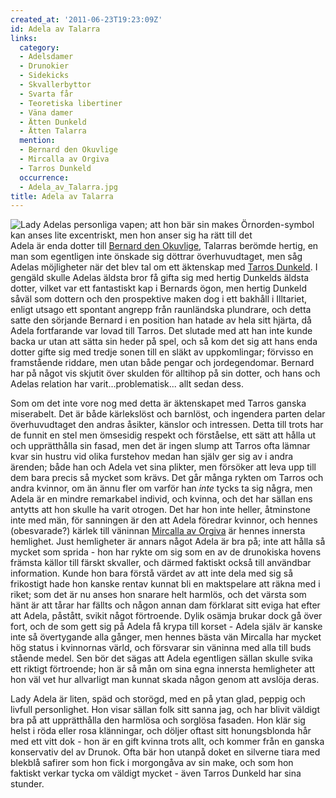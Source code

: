 ```yaml
---
created_at: '2011-06-23T19:23:09Z'
id: Adela av Talarra
links:
  category:
  - Adelsdamer
  - Drunokier
  - Sidekicks
  - Skvallerbyttor
  - Svarta får
  - Teoretiska libertiner
  - Väna damer
  - Ätten Dunkeld
  - Ätten Talarra
  mention:
  - Bernard den Okuvlige
  - Mircalla av Orgiva
  - Tarros Dunkeld
  occurrence:
  - Adela_av_Talarra.jpg
title: Adela av Talarra
---
```


![Lady Adelas personliga vapen; att hon bär sin makes Örnorden-symbol kan anses lite excentriskt,
men hon anser sig ha rätt till det] Adela är enda dotter till [Bernard den Okuvlige], Talarras
berömde hertig, en man som egentligen inte önskade sig döttrar överhuvudtaget, men såg Adelas
möjligheter när det blev tal om ett äktenskap med [Tarros Dunkeld]. I gengäld skulle Adelas äldsta
bror få gifta sig med hertig Dunkelds äldsta dotter, vilket var ett fantastiskt kap i Bernards ögon,
men hertig Dunkeld såväl som dottern och den prospektive maken dog i ett bakhåll i Illtariet, enligt
utsago ett spontant angrepp från raunländska plundrare, och detta satte den sörjande Bernard i en
position han hatade av hela sitt hjärta, då Adela fortfarande var lovad till Tarros. Det slutade med
att han inte kunde backa ur utan att sätta sin heder på spel, och så kom det sig att hans enda
dotter gifte sig med tredje sonen till en släkt av uppkomlingar; förvisso en framstående riddare,
men utan både pengar och jordegendomar. Bernard har på något vis skjutit över skulden för alltihop
på sin dotter, och hans och Adelas relation har varit...problematisk... allt sedan dess.

Som om det inte vore nog med detta är äktenskapet med Tarros ganska miserabelt. Det är både
kärlekslöst och barnlöst, och ingendera parten delar överhuvudtaget den andras åsikter, känslor och
intressen. Detta till trots har de funnit en stel men ömsesidig respekt och förståelse, ett sätt att
hålla ut och upprätthålla sin fasad, men det är ingen slump att Tarros ofta lämnar kvar sin hustru
vid olika furstehov medan han själv ger sig av i andra ärenden; både han och Adela vet sina plikter,
men försöker att leva upp till dem bara precis så mycket som krävs. Det går många rykten om Tarros
och andra kvinnor, om än ännu fler om varför han *inte* tycks ta sig några, men Adela är en mindre
remarkabel individ, och kvinna, och det har sällan ens antytts att hon skulle ha varit otrogen. Det
har hon inte heller, åtminstone inte med män, för sanningen är den att Adela föredrar kvinnor, och
hennes (obesvarade?) kärlek till väninnan [Mircalla av Orgiva] är hennes innersta hemlighet. Just
hemligheter är annars något Adela är bra på; inte att hålla så mycket som sprida - hon har rykte om
sig som en av de drunokiska hovens främsta källor till färskt skvaller, och därmed faktiskt också
till användbar information. Kunde hon bara förstå värdet av att inte dela med sig så frikostigt hade
hon kanske rentav kunnat bli en maktspelare att räkna med i riket; som det är nu anses hon snarare
helt harmlös, och det värsta som hänt är att tårar har fällts och någon annan dam förklarat sitt
eviga hat efter att Adela, påstått, svikit något förtroende. Dylik osämja brukar dock gå över fort,
och de som gett sig på Adela få krypa till korset - Adela själv är kanske inte så övertygande alla
gånger, men hennes bästa vän Mircalla har mycket hög status i kvinnornas värld, och försvarar sin
väninna med alla till buds stående medel. Sen bör det sägas att Adela egentligen sällan skulle svika
ett riktigt förtroende; hon är så mån om sina egna innersta hemligheter att hon väl vet hur
allvarligt man kunnat skada någon genom att avslöja deras.

Lady Adela är liten, späd och storögd, med en på ytan glad, peppig och livfull personlighet. Hon
visar sällan folk sitt sanna jag, och har blivit väldigt bra på att upprätthålla den harmlösa och
sorglösa fasaden. Hon klär sig helst i röda eller rosa klänningar, och döljer oftast sitt
honungsblonda hår med ett vitt dok - hon är en gift kvinna trots allt, och kommer från en ganska
konservativ del av Drunok. Ofta bär hon utanpå doket en silverne tiara med blekblå safirer som hon
fick i morgongåva av sin make, och som hon faktiskt verkar tycka om väldigt mycket - även Tarros
Dunkeld har sina stunder.

  [Lady Adelas personliga vapen; att hon bär sin makes Örnorden-symbol kan anses lite excentriskt, men hon anser sig ha rätt till det]:
    Adela_av_Talarra.jpg
    "Lady Adelas personliga vapen; att hon bär sin makes Örnorden-symbol kan anses lite excentriskt, men hon anser sig ha rätt till det"
  [Bernard den Okuvlige]: Bernard_den_Okuvlige
  [Tarros Dunkeld]: Tarros_Dunkeld
  [Mircalla av Orgiva]: Mircalla_av_Orgiva